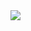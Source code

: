 <div style="margin: auto"><img src="https://azure.microsoft.com/svghandler/batch-ai?width=600&height=315"/></div>
